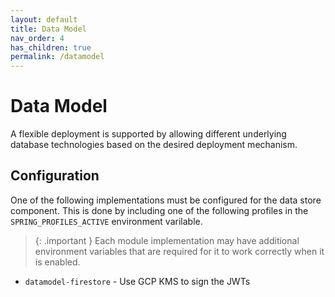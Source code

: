 ```yaml
---
layout: default
title: Data Model
nav_order: 4
has_children: true
permalink: /datamodel
---
```


# Data Model

A flexible deployment is supported by allowing different underlying database technologies based on the desired deployment mechanism.

## Configuration

One of the following implementations must be configured for the data store component.
This is done by including one of the following profiles in the `SPRING_PROFILES_ACTIVE` environment varilable.

> {: .important }
> Each module implementation may have additional environment variables that are required for it to work correctly when it is enabled.

- `datamodel-firestore` - Use GCP KMS to sign the JWTs
